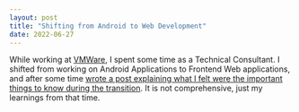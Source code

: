 ```yaml
---
layout: post
title: "Shifting from Android to Web Development"
date: 2022-06-27
---
```

While working at [VMWare](https://tanzu.vmware.com/), I spent some time as a Technical Consultant. I shifted from working on Android Applications to Frontend Web applications, and after some time [wrote a post explaining what I felt were the important things to know during the transition](https://tanzu.vmware.com/content/blog/part-1-shifting-from-android-to-web-development). It is not comprehensive, just my learnings from that time.